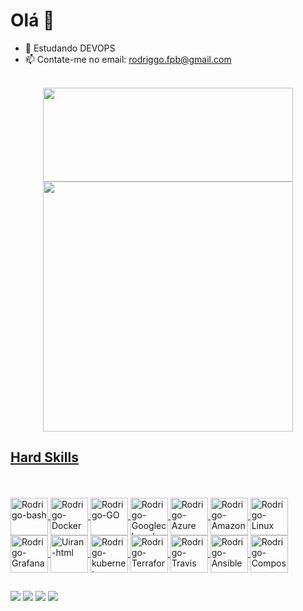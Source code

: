<h1> Olá 👋 </h1> 

 

- 🌱 Estudando DEVOPS 
- 📫 Contate-me no email: rodriggo.fpb@gmail.com


<br> 
<div align = center>
  
<a href="https://github.com/Rodrigo-Justino">
    
<img height="150em" width="400"  src="https://github-readme-stats.vercel.app/api?username=Rodrigo-Justino&show_icons=true&theme=dark&include_all_commits=true&count_private=true&theme=monokai"/> 
                         
<img min-height="500em" width="400" src="https://github-readme-stats.vercel.app/api/top-langs/?username=Rodrigo-Justino&layout=compact&langs_count=7&theme=default  "/>

</div>
  
  <h2>Hard Skills</h2>
  
<div style = "display:inline-block"><br>
   


<div style = "display:inline-block"><br>
   
  <img align="center" alt="Rodrigo-bash" height="60" width="60" src="https://cdn.jsdelivr.net/gh/devicons/devicon/icons/bash/bash-original.svg">
  <img align="center" alt="Rodrigo-Docker" height="60" width="=60" src="https://cdn.jsdelivr.net/gh/devicons/devicon/icons/docker/docker-original.svg">
  <img align="center" alt="Rodrigo-GO" height="60" width="60" src="https://cdn.jsdelivr.net/gh/devicons/devicon/icons/go/go-original.svg">
  <img align="center" alt="Rodrigo-Googleclound" height="60" width="60" src="https://cdn.jsdelivr.net/gh/devicons/devicon/icons/googlecloud/googlecloud-original.svg">
  <img align="center" alt="Rodrigo-Azure" height="60" width="60" src="https://cdn.jsdelivr.net/gh/devicons/devicon/icons/azure/azure-original.svg">
  <img align="center" alt="Rodrigo-Amazon" height="60" width="60" src="https://cdn.jsdelivr.net/gh/devicons/devicon/icons/amazonwebservices/amazonwebservices-original.svg">
                                                                   
  <img align="center" alt="Rodrigo-Linux" height="60" width="60" src="https://cdn.jsdelivr.net/gh/devicons/devicon/icons/linux/linux-original.svg">  
  <img align="center" alt="Rodrigo-Grafana" height="60" width="60" src="https://cdn.jsdelivr.net/gh/devicons/devicon/icons/grafana/grafana-original.svg">  
  <img align="center" alt="Uiran-html" height="60" width="60" src="https://cdn.jsdelivr.net/gh/devicons/devicon/icons/git/git-original.svg">
  <img align="center" alt="Rodrigo-kubernetes" height="60" width="60" src="https://cdn.jsdelivr.net/gh/devicons/devicon/icons/kubernetes/kubernetes-plain.svg">
  <img align="center" alt="Rodrigo-Terraform" height="60" width="60" src="https://cdn.jsdelivr.net/gh/devicons/devicon/icons/terraform/terraform-original.svg">
  <img align="center" alt="Rodrigo-Travis" height="60" width="60" src="https://cdn.jsdelivr.net/gh/devicons/devicon/icons/travis/travis-plain.svg">
  <img align="center" alt="Rodrigo-Ansible" height="60" width="60" src="https://cdn.jsdelivr.net/gh/devicons/devicon/icons/ansible/ansible-original.svg">
  <img align="center" alt="Rodrigo-Compose" height="60" width="60" src="https://cdn.jsdelivr.net/gh/devicons/devicon/icons/composer/composer-original.svg">
  
  ##
  
  <div>
   <a href="https://www.linkedin.com/in/rodrigo-justino-1bb3a3119/" target="_blank"><img src="https://img.shields.io/badge/LinkedIn-0077B5?style=for-the-badge&logo=linkedin&logoColor=white"target="_blank"></a>
   <a href="" target="_blank"><img src="https://img.shields.io/badge/Slack-4A154B?style=for-the-badge&logo=slack&logoColor=white"target="_blank"></a>
   <a href="https://api.whatsapp.com/send?phone=5583988820219&text=Ol%C3%A1%20meu%20nome%20%C3%A9%20Rodrigo%20em%20que%20posso%20ajuda-lo%3F" target="_blank"><img src="https://img.shields.io/badge/WhatsApp-25D366?style=for-the-badge&logo=whatsapp&logoColor=white"target="_blank"></a>
   <a href="https://t.me/Saitama3000" target="_blank"><img src="https://img.shields.io/badge/Telegram-2CA5E0?style=for-the-badge&logo=telegram&logoColor=white"target="_blank"></a>
  </div>
  
  
